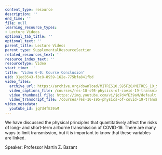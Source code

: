 ```yaml
---
content_type: resource
description: ''
end_time: ''
file: null
learning_resource_types:
- Lecture Videos
optional_tab_title: ''
optional_text: ''
parent_title: Lecture Videos
parent_type: SupplementalResourceSection
related_resources_text: ''
resource_index_text: ''
resourcetype: Video
start_time: ''
title: 'Video 6-0: Course Conclusion'
uid: 31ed3543-f3c8-8959-162e-775bfa841fbd
video_files:
  archive_url: https://archive.org/download/MITRES10.S95F20/MITRES_10_S95F20_0600_300k.mp4
  video_captions_file: /courses/res-10-s95-physics-of-covid-19-transmission-fall-2020/32096ae666d15c82ae67692af04fef3b_jq7d4fE39aM.vtt
  video_thumbnail_file: https://img.youtube.com/vi/jq7d4fE39aM/default.jpg
  video_transcript_file: /courses/res-10-s95-physics-of-covid-19-transmission-fall-2020/fc03de68a16e08ffdd3f11c1e70565a6_jq7d4fE39aM.pdf
video_metadata:
  youtube_id: jq7d4fE39aM
---
```


We have discussed the physical principles that quantitatively affect the risks of long- and short-term airborne transmission of COVID-19. There are many ways to limit transmission, but it is important to know that these variables are linked.

Speaker: Professor Martin Z. Bazant